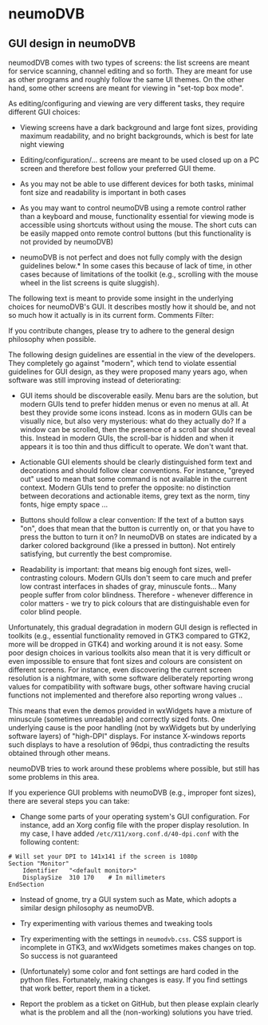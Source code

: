 # neumoDVB #

## GUI design in neumoDVB ##
neumodDVB comes with two types of screens: the list screens are meant for service scanning, channel editing
and so forth. They are meant for use as other programs and roughly follow the same UI themes.
On the other hand, some other screens are meant for viewing in "set-top box mode".

As editing/configuring  and viewing are very different tasks, they require different GUI choices:

* Viewing screens have a dark background and large font sizes, providing maximum readability, and no bright
  backgrounds, which is best for late night viewing

* Editing/configuration/... screens are meant to be used closed up on a PC screen and therefore best follow
  your preferred GUI theme.

* As you may not be able to use different devices for both tasks, minimal font size and readability
  is important in both cases

* As you may want to control neumoDVB using a remote control rather than a keyboard and mouse, functionality
  essential for viewing mode is accessible using shortcuts without using the mouse. The short cuts can be
  easily mapped onto remote control buttons (but this functionality is not provided by neumoDVB)

* neumoDVB is not perfect and does not fully comply with the design guidelines below.* In some
  cases this because of lack of time, in other cases because of limitations of the toolkit (e.g.,
  scrolling with the  mouse wheel in the list screens is quite sluggish).

The following text is meant to provide some insight in the underlying choices for neumoDVB's GUI.
It describes mostly how it should be, and not so much how it actually is in its current form.
Comments Filter:

If you contribute changes, please try to adhere to the general design philosophy when possible.

The following design guidelines are essential in the view of the developers. They completely
go against "modern", which tend to violate essential guidelines for GUI design, as they were
proposed many years ago, when software was still improving instead of deteriorating:

* GUI items should be discoverable easily. Menu bars are the solution, but modern GUIs tend to prefer hidden
  menus or even no menus at all. At best they provide some icons instead. Icons as in modern GUIs can be
  visually nice, but also  very mysterious: what do they actually do? If a window can be scrolled, then the
  presence of  a scroll bar should reveal this. Instead in modern GUIs, the scroll-bar is hidden and when it
  appears it is too thin and thus difficult to operate. We don't want that.

* Actionable GUI elements should be clearly distinguished form text and decorations and should follow clear
  conventions. For instance, "greyed out" used to mean that some command is not available in the current
  context. Modern GUIs tend to prefer the opposite: no distinction between decorations and actionable items,
  grey text as the norm, tiny fonts, hige empty space ...

* Buttons should follow a clear convention: If the text of a button says "on", does that mean that
  the button is currently on, or that you have to press the button to turn it on? In neumoDVB on states
  are indicated by a darker colored background (like a pressed in button).  Not entirely satisfying,
  but currently the best compromise.

* Readability is important: that means big enough font sizes, well-contrasting colours. Modern GUIs don't
  seem to care much and prefer low contrast interfaces in shades of gray, minuscule fonts... Many people
  suffer from color blindness. Therefore - whenever difference in color matters - we try to pick colours
  that are distinguishable even for color blind people.

Unfortunately, this gradual degradation in modern GUI design is reflected in toolkits (e.g., essential
functionality removed in GTK3 compared to GTK2, more will be dropped in GTK4) and working around it is
not easy. Some poor design choices in various toolkits also mean that it is very difficult or
even impossible to ensure that font sizes and colours are consistent on different screens.  For instance,
even discovering the current screen resolution is a nightmare, with some software deliberately reporting
wrong values for compatibility with software bugs, other software having crucial functions not implemented
and therefore also reporting wrong values ..

This means that even the demos provided in wxWidgets have a mixture of minuscule (sometimes unreadable)
and correctly sized fonts. One underlying cause is the poor handling (not by wxWidgets but by underlying
software layers) of "high-DPI" displays. For instance X-windows reports such displays to have a resolution
of 96dpi, thus contradicting the results obtained through other means.

neumoDVB tries to work around these problems where possible, but still has some problems in this area.

If you experience GUI problems with neumoDVB (e.g., improper font sizes), there are several steps you
can take:

* Change some parts of your operating system's GUI configuration. For instance, add an Xorg config file
  with the proper display resolution. In my case, I have added `/etc/X11/xorg.conf.d/40-dpi.conf`
  with the following content:
```
# Will set your DPI to 141x141 if the screen is 1080p
Section "Monitor"
    Identifier   "<default monitor>"
    DisplaySize  310 170    # In millimeters
EndSection
```
 * Instead of gnome, try a GUI system such as Mate, which adopts a similar design philosophy as
   neumoDVB.

 * Try experimenting with various themes and tweaking tools

 * Try experimenting with the settings in `neumodvb.css`. CSS support is incomplete in GTK3,
   and wxWidgets sometimes makes changes on top. So success is not guaranteed

 * (Unfortunately) some color and font settings are hard coded in the python files. Fortunately,
   making changes is easy. If you find settings that work better, report them in a ticket.

 * Report the problem as a ticket on GitHub, but then please explain clearly what is the problem
   and all the (non-working) solutions you have tried.
